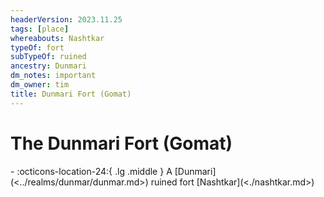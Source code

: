 ```yaml
---
headerVersion: 2023.11.25
tags: [place]
whereabouts: Nashtkar
typeOf: fort
subTypeOf: ruined
ancestry: Dunmari
dm_notes: important
dm_owner: tim
title: Dunmari Fort (Gomat)
---
```

# The Dunmari Fort (Gomat)
<div class="grid cards ext-narrow-margin ext-one-column" markdown>
-    :octicons-location-24:{ .lg .middle } A [Dunmari](<../realms/dunmar/dunmar.md>) ruined fort [Nashtkar](<./nashtkar.md>)  
</div>


